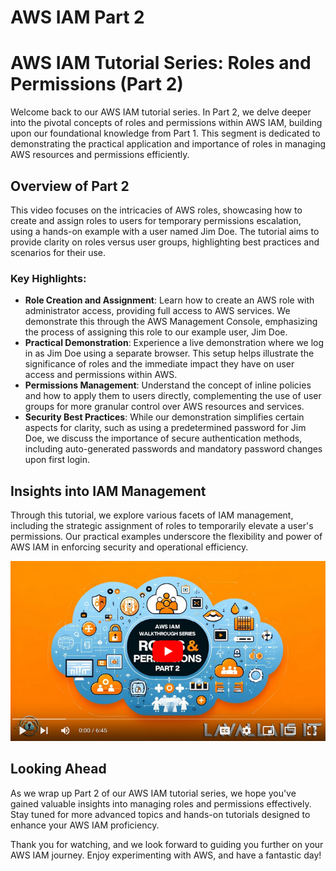 # AWS IAM Part 2
# AWS IAM Tutorial Series: Roles and Permissions (Part 2)

Welcome back to our AWS IAM tutorial series. In Part 2, we delve deeper into the pivotal concepts of roles and permissions within AWS IAM, building upon our foundational knowledge from Part 1. This segment is dedicated to demonstrating the practical application and importance of roles in managing AWS resources and permissions efficiently.

## Overview of Part 2
This video focuses on the intricacies of AWS roles, showcasing how to create and assign roles to users for temporary permissions escalation, using a hands-on example with a user named Jim Doe. The tutorial aims to provide clarity on roles versus user groups, highlighting best practices and scenarios for their use.

### Key Highlights:
- **Role Creation and Assignment**: Learn how to create an AWS role with administrator access, providing full access to AWS services. We demonstrate this through the AWS Management Console, emphasizing the process of assigning this role to our example user, Jim Doe.
- **Practical Demonstration**: Experience a live demonstration where we log in as Jim Doe using a separate browser. This setup helps illustrate the significance of roles and the immediate impact they have on user access and permissions within AWS.
- **Permissions Management**: Understand the concept of inline policies and how to apply them to users directly, complementing the use of user groups for more granular control over AWS resources and services.
- **Security Best Practices**: While our demonstration simplifies certain aspects for clarity, such as using a predetermined password for Jim Doe, we discuss the importance of secure authentication methods, including auto-generated passwords and mandatory password changes upon first login.

## Insights into IAM Management
Through this tutorial, we explore various facets of IAM management, including the strategic assignment of roles to temporarily elevate a user's permissions. Our practical examples underscore the flexibility and power of AWS IAM in enforcing security and operational efficiency.

[![Watch the video](https://github.com/KLavallais/KLavallais/blob/main/images/AWS%20Series%20Part%202.png)](https://youtu.be/0ZagQprOqDI)

## Looking Ahead
As we wrap up Part 2 of our AWS IAM tutorial series, we hope you've gained valuable insights into managing roles and permissions effectively. Stay tuned for more advanced topics and hands-on tutorials designed to enhance your AWS IAM proficiency.

Thank you for watching, and we look forward to guiding you further on your AWS IAM journey. Enjoy experimenting with AWS, and have a fantastic day!

